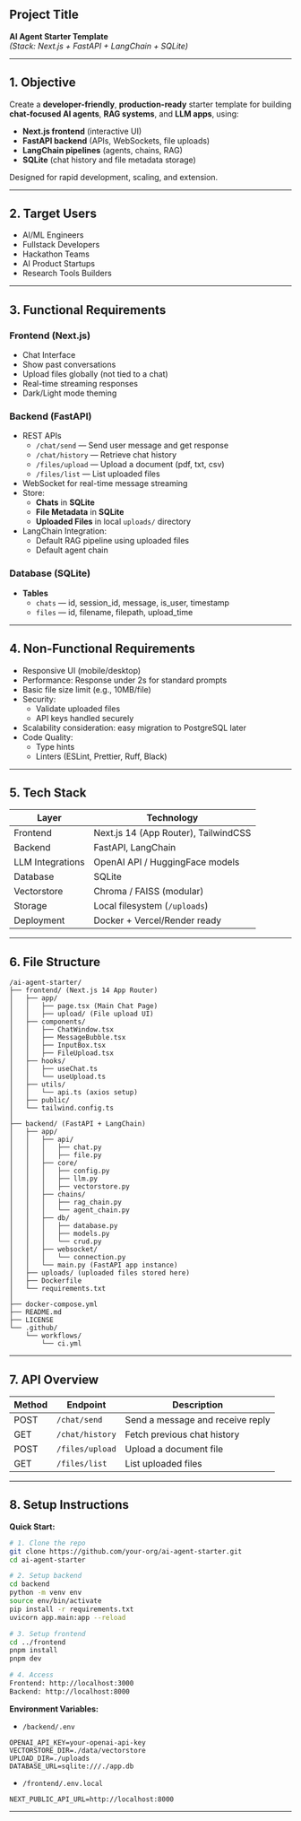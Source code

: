 ## Project Title
**AI Agent Starter Template**  
*(Stack: Next.js + FastAPI + LangChain + SQLite)*

---

## 1. Objective
Create a **developer-friendly**, **production-ready** starter template for building **chat-focused AI agents**, **RAG systems**, and **LLM apps**, using:
- **Next.js frontend** (interactive UI)
- **FastAPI backend** (APIs, WebSockets, file uploads)
- **LangChain pipelines** (agents, chains, RAG)
- **SQLite** (chat history and file metadata storage)

Designed for rapid development, scaling, and extension.

---

## 2. Target Users
- AI/ML Engineers
- Fullstack Developers
- Hackathon Teams
- AI Product Startups
- Research Tools Builders

---

## 3. Functional Requirements

### Frontend (Next.js)
- Chat Interface
- Show past conversations
- Upload files globally (not tied to a chat)
- Real-time streaming responses
- Dark/Light mode theming

### Backend (FastAPI)
- REST APIs
  - `/chat/send` — Send user message and get response
  - `/chat/history` — Retrieve chat history
  - `/files/upload` — Upload a document (pdf, txt, csv)
  - `/files/list` — List uploaded files
- WebSocket for real-time message streaming
- Store:
  - **Chats** in **SQLite**
  - **File Metadata** in **SQLite**
  - **Uploaded Files** in local `uploads/` directory
- LangChain Integration:
  - Default RAG pipeline using uploaded files
  - Default agent chain

### Database (SQLite)
- **Tables**
  - `chats` — id, session_id, message, is_user, timestamp
  - `files` — id, filename, filepath, upload_time

---

## 4. Non-Functional Requirements
- Responsive UI (mobile/desktop)
- Performance: Response under 2s for standard prompts
- Basic file size limit (e.g., 10MB/file)
- Security:
  - Validate uploaded files
  - API keys handled securely
- Scalability consideration: easy migration to PostgreSQL later
- Code Quality: 
  - Type hints
  - Linters (ESLint, Prettier, Ruff, Black)

---

## 5. Tech Stack

| Layer            | Technology                 |
| ---------------- | --------------------------- |
| Frontend         | Next.js 14 (App Router), TailwindCSS |
| Backend          | FastAPI, LangChain           |
| LLM Integrations | OpenAI API / HuggingFace models |
| Database         | SQLite                       |
| Vectorstore      | Chroma / FAISS (modular)      |
| Storage          | Local filesystem (`/uploads`) |
| Deployment       | Docker + Vercel/Render ready |

---

## 6. File Structure

```
/ai-agent-starter/
├── frontend/ (Next.js 14 App Router)
│   ├── app/
│   │   ├── page.tsx (Main Chat Page)
│   │   ├── upload/ (File upload UI)
│   ├── components/
│   │   ├── ChatWindow.tsx
│   │   ├── MessageBubble.tsx
│   │   ├── InputBox.tsx
│   │   ├── FileUpload.tsx
│   ├── hooks/
│   │   ├── useChat.ts
│   │   └── useUpload.ts
│   ├── utils/
│   │   └── api.ts (axios setup)
│   ├── public/
│   └── tailwind.config.ts
│
├── backend/ (FastAPI + LangChain)
│   ├── app/
│   │   ├── api/
│   │   │   ├── chat.py
│   │   │   ├── file.py
│   │   ├── core/
│   │   │   ├── config.py
│   │   │   ├── llm.py
│   │   │   ├── vectorstore.py
│   │   ├── chains/
│   │   │   ├── rag_chain.py
│   │   │   └── agent_chain.py
│   │   ├── db/
│   │   │   ├── database.py
│   │   │   ├── models.py
│   │   │   └── crud.py
│   │   ├── websocket/
│   │   │   └── connection.py
│   │   └── main.py (FastAPI app instance)
│   ├── uploads/ (uploaded files stored here)
│   ├── Dockerfile
│   └── requirements.txt
│
├── docker-compose.yml
├── README.md
├── LICENSE
└── .github/
    └── workflows/
        └── ci.yml
```

---

## 7. API Overview

| Method  | Endpoint           | Description                   |
| ------- | ------------------ | ----------------------------- |
| POST    | `/chat/send`        | Send a message and receive reply |
| GET     | `/chat/history`     | Fetch previous chat history |
| POST    | `/files/upload`     | Upload a document file |
| GET     | `/files/list`       | List uploaded files |

---

## 8. Setup Instructions

**Quick Start:**
```bash
# 1. Clone the repo
git clone https://github.com/your-org/ai-agent-starter.git
cd ai-agent-starter

# 2. Setup backend
cd backend
python -m venv env
source env/bin/activate
pip install -r requirements.txt
uvicorn app.main:app --reload

# 3. Setup frontend
cd ../frontend
pnpm install
pnpm dev

# 4. Access
Frontend: http://localhost:3000
Backend: http://localhost:8000
```

**Environment Variables:**

- `/backend/.env`
```env
OPENAI_API_KEY=your-openai-api-key
VECTORSTORE_DIR=./data/vectorstore
UPLOAD_DIR=./uploads
DATABASE_URL=sqlite:///./app.db
```

- `/frontend/.env.local`
```env
NEXT_PUBLIC_API_URL=http://localhost:8000
```

---
